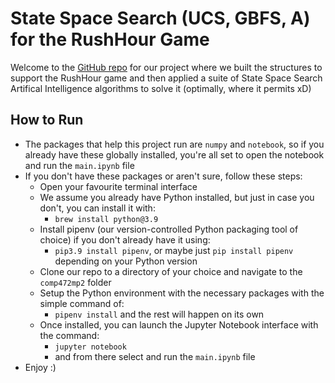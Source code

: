 # State Space Search (UCS, GBFS, A) for the RushHour Game

Welcome to the [GitHub repo](https://github.com/hubjongit/comp472mp2) for our project where we built the structures to support the RushHour game and then applied a suite of State Space Search Artifical Intelligence algorithms to solve it (optimally, where it permits xD)

## How to Run
- The packages that help this project run are `numpy` and `notebook`, so if you already have these globally installed, you're all set to open the notebook and run the `main.ipynb` file
- If you don't have these packages or aren't sure, follow these steps:
  - Open your favourite terminal interface
  - We assume you already have Python installed, but just in case you don't, you can install it with:
      - `brew install python@3.9`
  - Install pipenv (our version-controlled Python packaging tool of choice) if you don't already have it using:
    - `pip3.9 install pipenv`, or maybe just `pip install pipenv` depending on your Python version
  - Clone our repo to a directory of your choice and navigate to the `comp472mp2` folder
  - Setup the Python environment with the necessary packages with the simple command of:
    - `pipenv install` and the rest will happen on its own
  - Once installed, you can launch the Jupyter Notebook interface with the command:
    - `jupyter notebook`
    - and from there select and run the `main.ipynb` file
- Enjoy :)
